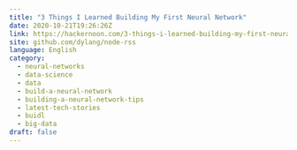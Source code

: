 ```yaml
---
title: "3 Things I Learned Building My First Neural Network"
date: 2020-10-21T19:26:26Z
link: https://hackernoon.com/3-things-i-learned-building-my-first-neural-network-ef133tar?source=rss&utm_medium=RSS&utm_source=news.12bit.vn
site: github.com/dylang/node-rss
language: English
category:
  - neural-networks
  - data-science
  - data
  - build-a-neural-network
  - building-a-neural-network-tips
  - latest-tech-stories
  - buidl
  - big-data
draft: false
---
```

